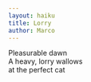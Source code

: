 ```yaml
---
layout: haiku
title: Lorry
author: Marco
---
```


Pleasurable dawn<br>
A heavy, lorry wallows<br>
at the perfect cat<br>